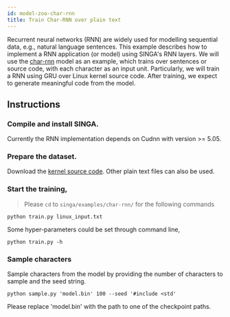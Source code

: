 ```yaml
---
id: model-zoo-char-rnn
title: Train Char-RNN over plain text
---
```


<!--- Licensed to the Apache Software Foundation (ASF) under one or more contributor license agreements.  See the NOTICE file distributed with this work for additional information regarding copyright ownership.  The ASF licenses this file to you under the Apache License, Version 2.0 (the "License"); you may not use this file except in compliance with the License.  You may obtain a copy of the License at http://www.apache.org/licenses/LICENSE-2.0 Unless required by applicable law or agreed to in writing, software distributed under the License is distributed on an "AS IS" BASIS, WITHOUT WARRANTIES OR CONDITIONS OF ANY KIND, either express or implied.  See the License for the specific language governing permissions and limitations under the License.  -->

Recurrent neural networks (RNN) are widely used for modelling sequential data,
e.g., natural language sentences. This example describes how to implement a RNN
application (or model) using SINGA's RNN layers. We will use the
[char-rnn](https://github.com/karpathy/char-rnn) model as an example, which
trains over sentences or source code, with each character as an input unit.
Particularly, we will train a RNN using GRU over Linux kernel source code. After
training, we expect to generate meaningful code from the model.

## Instructions

### Compile and install SINGA.

Currently the RNN implementation depends on Cudnn with version >= 5.05.

### Prepare the dataset.

Download the
[kernel source code](http://cs.stanford.edu/people/karpathy/char-rnn/). Other
plain text files can also be used.

### Start the training,

> Please `cd` to `singa/examples/char-rnn/` for the following commands

```shell
python train.py linux_input.txt
```

Some hyper-parameters could be set through command line,

```shell
python train.py -h
```

### Sample characters

Sample characters from the model by providing the number of characters to sample
and the seed string.

```shell
python sample.py 'model.bin' 100 --seed '#include <std'
```

Please replace 'model.bin' with the path to one of the checkpoint paths.
